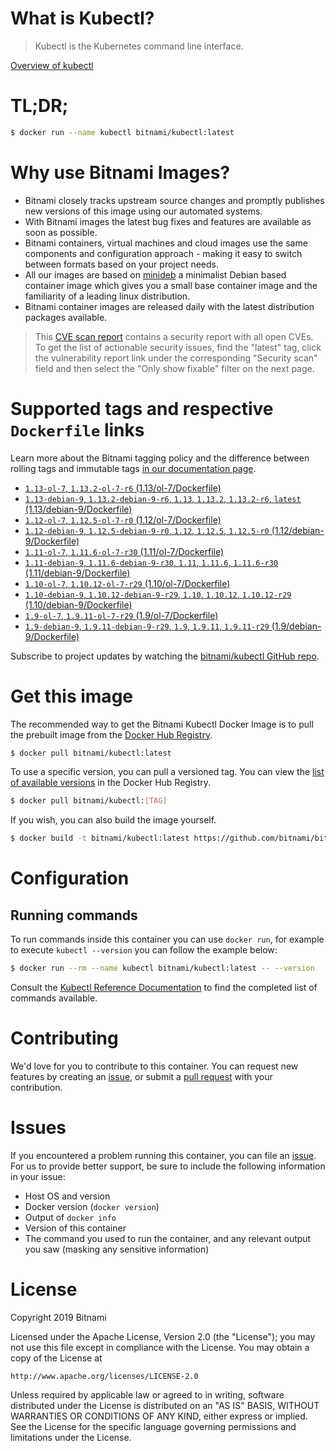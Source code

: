 
# What is Kubectl?

> Kubectl is the Kubernetes command line interface.

[Overview of kubectl](https://kubernetes.io/docs/reference/kubectl/overview/)

# TL;DR;

```bash
$ docker run --name kubectl bitnami/kubectl:latest
```

# Why use Bitnami Images?

* Bitnami closely tracks upstream source changes and promptly publishes new versions of this image using our automated systems.
* With Bitnami images the latest bug fixes and features are available as soon as possible.
* Bitnami containers, virtual machines and cloud images use the same components and configuration approach - making it easy to switch between formats based on your project needs.
* All our images are based on [minideb](https://github.com/bitnami/minideb) a minimalist Debian based container image which gives you a small base container image and the familiarity of a leading linux distribution.
* Bitnami container images are released daily with the latest distribution packages available.


> This [CVE scan report](https://quay.io/repository/bitnami/kubectl?tab=tags) contains a security report with all open CVEs. To get the list of actionable security issues, find the "latest" tag, click the vulnerability report link under the corresponding "Security scan" field and then select the "Only show fixable" filter on the next page.

# Supported tags and respective `Dockerfile` links

Learn more about the Bitnami tagging policy and the difference between rolling tags and immutable tags [in our documentation page](https://docs.bitnami.com/containers/how-to/understand-rolling-tags-containers/).


* [`1.13-ol-7`, `1.13.2-ol-7-r6` (1.13/ol-7/Dockerfile)](https://github.com/bitnami/bitnami-docker-kubectl/blob/1.13.2-ol-7-r6/1.13/ol-7/Dockerfile)
* [`1.13-debian-9`, `1.13.2-debian-9-r6`, `1.13`, `1.13.2`, `1.13.2-r6`, `latest` (1.13/debian-9/Dockerfile)](https://github.com/bitnami/bitnami-docker-kubectl/blob/1.13.2-debian-9-r6/1.13/debian-9/Dockerfile)
* [`1.12-ol-7`, `1.12.5-ol-7-r0` (1.12/ol-7/Dockerfile)](https://github.com/bitnami/bitnami-docker-kubectl/blob/1.12.5-ol-7-r0/1.12/ol-7/Dockerfile)
* [`1.12-debian-9`, `1.12.5-debian-9-r0`, `1.12`, `1.12.5`, `1.12.5-r0` (1.12/debian-9/Dockerfile)](https://github.com/bitnami/bitnami-docker-kubectl/blob/1.12.5-debian-9-r0/1.12/debian-9/Dockerfile)
* [`1.11-ol-7`, `1.11.6-ol-7-r30` (1.11/ol-7/Dockerfile)](https://github.com/bitnami/bitnami-docker-kubectl/blob/1.11.6-ol-7-r30/1.11/ol-7/Dockerfile)
* [`1.11-debian-9`, `1.11.6-debian-9-r30`, `1.11`, `1.11.6`, `1.11.6-r30` (1.11/debian-9/Dockerfile)](https://github.com/bitnami/bitnami-docker-kubectl/blob/1.11.6-debian-9-r30/1.11/debian-9/Dockerfile)
* [`1.10-ol-7`, `1.10.12-ol-7-r29` (1.10/ol-7/Dockerfile)](https://github.com/bitnami/bitnami-docker-kubectl/blob/1.10.12-ol-7-r29/1.10/ol-7/Dockerfile)
* [`1.10-debian-9`, `1.10.12-debian-9-r29`, `1.10`, `1.10.12`, `1.10.12-r29` (1.10/debian-9/Dockerfile)](https://github.com/bitnami/bitnami-docker-kubectl/blob/1.10.12-debian-9-r29/1.10/debian-9/Dockerfile)
* [`1.9-ol-7`, `1.9.11-ol-7-r29` (1.9/ol-7/Dockerfile)](https://github.com/bitnami/bitnami-docker-kubectl/blob/1.9.11-ol-7-r29/1.9/ol-7/Dockerfile)
* [`1.9-debian-9`, `1.9.11-debian-9-r29`, `1.9`, `1.9.11`, `1.9.11-r29` (1.9/debian-9/Dockerfile)](https://github.com/bitnami/bitnami-docker-kubectl/blob/1.9.11-debian-9-r29/1.9/debian-9/Dockerfile)

Subscribe to project updates by watching the [bitnami/kubectl GitHub repo](https://github.com/bitnami/bitnami-docker-kubectl).

# Get this image

The recommended way to get the Bitnami Kubectl Docker Image is to pull the prebuilt image from the [Docker Hub Registry](https://hub.docker.com/r/bitnami/kubectl).

```bash
$ docker pull bitnami/kubectl:latest
```

To use a specific version, you can pull a versioned tag. You can view the [list of available versions](https://hub.docker.com/r/bitnami/kubectl/tags/) in the Docker Hub Registry.

```bash
$ docker pull bitnami/kubectl:[TAG]
```

If you wish, you can also build the image yourself.

```bash
$ docker build -t bitnami/kubectl:latest https://github.com/bitnami/bitnami-docker-kubectl.git
```

# Configuration

## Running commands

To run commands inside this container you can use `docker run`, for example to execute `kubectl --version` you can follow the example below:

```bash
$ docker run --rm --name kubectl bitnami/kubectl:latest -- --version
```

Consult the [Kubectl Reference Documentation](https://kubernetes.io/docs/reference/generated/kubectl/kubectl-commands) to find the completed list of commands available.

# Contributing

We'd love for you to contribute to this container. You can request new features by creating an [issue](https://github.com/bitnami/bitnami-docker-kubectl/issues), or submit a [pull request](https://github.com/bitnami/bitnami-docker-kubectl/pulls) with your contribution.

# Issues

If you encountered a problem running this container, you can file an [issue](https://github.com/bitnami/bitnami-docker-kubectl/issues). For us to provide better support, be sure to include the following information in your issue:

- Host OS and version
- Docker version (`docker version`)
- Output of `docker info`
- Version of this container
- The command you used to run the container, and any relevant output you saw (masking any sensitive information)

# License

Copyright 2019 Bitnami

Licensed under the Apache License, Version 2.0 (the "License");
you may not use this file except in compliance with the License.
You may obtain a copy of the License at

    http://www.apache.org/licenses/LICENSE-2.0

Unless required by applicable law or agreed to in writing, software
distributed under the License is distributed on an "AS IS" BASIS,
WITHOUT WARRANTIES OR CONDITIONS OF ANY KIND, either express or implied.
See the License for the specific language governing permissions and
limitations under the License.
